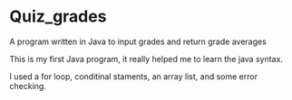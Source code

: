 # Quiz_grades
A program written in Java to input grades and return grade averages

This is my first Java program, it really helped me to learn the java syntax.

I used a for loop, conditinal staments, an array list, and some error checking.

